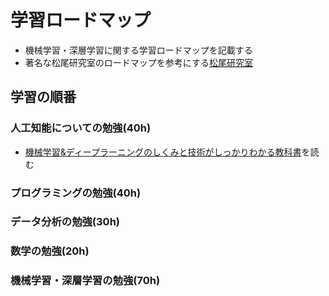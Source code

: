 # 学習ロードマップ
- 機械学習・深層学習に関する学習ロードマップを記載する
- 著名な松尾研究室のロードマップを参考にする[松尾研究室](https://weblab.t.u-tokyo.ac.jp/%E4%BA%BA%E5%B7%A5%E7%9F%A5%E8%83%BD%E3%83%BB%E6%B7%B1%E5%B1%A4%E5%AD%A6%E7%BF%92%E3%82%92%E5%AD%A6%E3%81%B6%E3%81%9F%E3%82%81%E3%81%AE%E3%83%AD%E3%83%BC%E3%83%89%E3%83%9E%E3%83%83%E3%83%97/#title_2_b)

## 学習の順番
### 人工知能についての勉強(40h)
- [機械学習&ディープラーニングのしくみと技術がしっかりわかる教科書](https://www.amazon.co.jp/%E5%9B%B3%E8%A7%A3%E5%8D%B3%E6%88%A6%E5%8A%9B-%E6%A9%9F%E6%A2%B0%E5%AD%A6%E7%BF%92-%E3%83%87%E3%82%A3%E3%83%BC%E3%83%97%E3%83%A9%E3%83%BC%E3%83%8B%E3%83%B3%E3%82%B0%E3%81%AE%E3%81%97%E3%81%8F%E3%81%BF%E3%81%A8%E6%8A%80%E8%A1%93%E3%81%8C%E3%81%93%E3%82%8C1%E5%86%8A%E3%81%A7%E3%81%97%E3%81%A3%E3%81%8B%E3%82%8A%E3%82%8F%E3%81%8B%E3%82%8B%E6%95%99%E7%A7%91%E6%9B%B8-%E6%A0%AA%E5%BC%8F%E4%BC%9A%E7%A4%BE%E3%82%A2%E3%82%A4%E3%83%87%E3%83%9F%E3%83%BC/dp/429710640X/ref=sr_1_2?__mk_ja_JP=%E3%82%AB%E3%82%BF%E3%82%AB%E3%83%8A&crid=3JESS4UEJHV8B&keywords=%E6%A9%9F%E6%A2%B0%E5%AD%A6%E7%BF%92+%E3%81%97%E3%81%8F%E3%81%BF&qid=1695235673&sprefix=amazon+%E6%A9%9F%E6%A2%B0%E5%AD%A6%E7%BF%92+%E3%81%97%E3%81%8F%E3%81%BF%2Caps%2C282&sr=8-2)を読む

### プログラミングの勉強(40h)

### データ分析の勉強(30h)

### 数学の勉強(20h)

### 機械学習・深層学習の勉強(70h)
